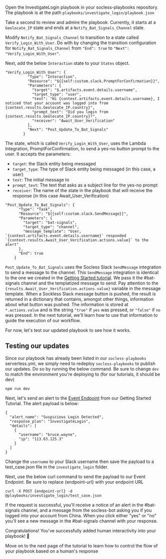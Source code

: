 Open the InvestigateLogin playbook in your socless-playbooks repository. The playbook is at the path `playbooks/investigate_login/playbook.json`

Take a second to review and admire the playbook. Currently, it starts at a `Geolocate_IP` state and ends at a `Notify_Bat_Signals_Channel` state.

Modify `Notify_Bat_Signals_Channel` to transition to a state called `Verify_Login_With_User`. Do with by changing the transition configuration for `Notify_Bat_Signals_Channel` from `"End": true` to `"Next": "Verify_Login_With_User"`.

Next, add the below `Interaction` state to your `States` object.

```
"Verify_Login_With_User": {
          "Type": "Interaction",
          "Resource": "${{self:custom.slack.PromptForConfirmation}}",
          "Parameters": {
            "target": "$.artifacts.event.details.username",
            "target_type": "user",
            "text": "Hi {context.artifacts.event.details.username}, I noticed that your account was logged into from {context.results.Geolocate_IP.country}",
            "prompt_text": "Did you login from {context.results.Geolocate_IP.country}?",
            "receiver": "Await_User_Verification"
          },
          "Next": "Post_Update_To_Bat_Signals"
        }
```

The state, which is called `Verify_Login_With_User`, uses the Lambda Integration, PromptForConfirmation, to send a yes-no button prompt to the user. It accepts the parameters:

- `target`: the Slack entity being messaged
- `target_type`: The type of Slack entity being messaged (in this case, a user)
- `text`: The initial message to
- `prompt_text`: The text that asks as a subject line for the yes-no prompt
- `receiver`: The name of the state in the playbook that will receive the response (in this case Await_User_Verification)



```
"Post_Update_To_Bat_Signals": {
      "Type": "Task",
      "Resource": "${{self:custom.slack.SendMessage}}",
      "Parameters": {
        "target": "bat-signals",
        "target_type": "channel",
        "message_template": "User, `{context.artifacts.event.details.username}` responded `{context.results.Await_User_Verification.actions.value}` to the alert"
      },
      "End": true
    }
```

`Post_Update_To_Bat_Signals` uses the Socless Slack `SendMessage` integration to send a message to the channel. This `SendMessage` integration is identical to the one we created in the [Getting Started tutorial](/your-second-integration-sending-a-slack-Message). We pass it the #bat-signals channel and the templatized message to send. Pay attention to the `{results.Await_User_Verification.actions.value}` variable in the message template. When a Sockless Slack message button is pushed, the result is returned in a dictionary that contains, amongst other things, information about what button was pushed. The information is stored at `*.actions.value` and is the string `"true"` if `yes` was pressed, or `"false"` if `no` was pressed. In the next tutorial, we'll learn how to use that information to guide the execution of our workflow.

For now, let's test our updated playbook to see how it works.


## Testing our updates
Since our playbook has already been listed in our `socless-playbooks` serverless.yml, we simply need to redeploy `socless-playbooks` to publish our updates. Do so by running the below command. Be sure to change `dev` to match the environment you're deploying to (for our tutorials, it should be dev)

```
npm run dev
```

Next, let's send an alert to the [Event Endpoint](/your-first-endpoint) from our Getting Started Tutorial.
The alert payload is below:

```
{
  "alert_name": "Suspicious Login Detected",
  "response_plan": "InvestigateLogin",
  "details": [
    {
      "username": "bruce.wayne",
      "ip": "113.63.125.3"
    }
  ]
}
```

Change the `username` to your Slack username then save the payload to a test_case.json file in the `investigate_login` folder.

Next, use the below curl command to send the payload to our Event Endpoint. Be sure to replace {endpoint-url} with your endpoint URL

```
curl -X POST {endpoint-url} -d @playbooks/investigate_login/test_case.json
```

If the request is successful, you'll receive a notice of an alert in the #bat-signals channel, and a message from the socless-bot asking you if you logged into your account from China. When you click either "yes" or "no" you'll see a new message in the #bat-signals channel with your response.

Congratulations! You've successfully added human interactivity into your playbook! 🍾

Move on to the next page of the tutorial to learn how to control the flow of your playbook based on a human's response
